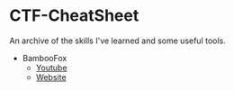 # CTF-CheatSheet
An archive of the skills I've learned and some useful tools.
* BambooFox
  * [Youtube](https://www.youtube.com/channel/UCWIxPblsd5y4QGR1qhX3FGA)
  * [Website](https://bamboofox.cs.nctu.edu.tw/)
